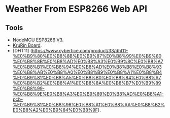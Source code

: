 # Weather From ESP8266 Web API

## Tools
* [NodeMCU ESP8266 V3](https://www.cybertice.com/product/2499/nodemcu-esp8266-v3-ch340-lua-wifi-based-esp8266-12f-n).
* [KruRin Board](https://medium.com/@damnuy).
* [DHT11] (https://www.cybertice.com/product/33/dht11-%E0%B9%80%E0%B8%8B%E0%B9%87%E0%B8%99%E0%B9%80%E0%B8%8B%E0%B8%AD%E0%B8%A3%E0%B9%8C%E0%B8%A7%E0%B8%B1%E0%B8%94%E0%B8%AD%E0%B8%B8%E0%B8%93%E0%B8%AB%E0%B8%A0%E0%B8%B9%E0%B8%A1%E0%B8%B4%E0%B9%81%E0%B8%A5%E0%B8%B0%E0%B8%84%E0%B8%A7%E0%B8%B2%E0%B8%A1%E0%B8%8A%E0%B8%B7%E0%B9%89%E0%B8%99-%E0%B8%9E%E0%B8%A3%E0%B9%89%E0%B8%AD%E0%B8%A1-pcb-%E0%B9%81%E0%B8%96%E0%B8%A1%E0%B8%AA%E0%B8%B2%E0%B8%A2%E0%B9%84%E0%B8%9F).
